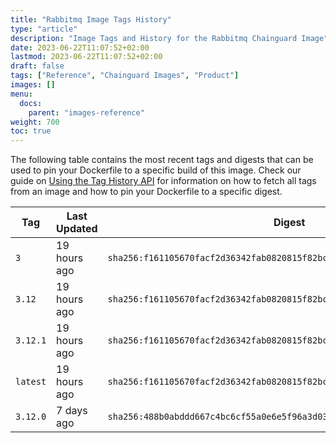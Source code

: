```yaml
---
title: "Rabbitmq Image Tags History"
type: "article"
description: "Image Tags and History for the Rabbitmq Chainguard Image"
date: 2023-06-22T11:07:52+02:00
lastmod: 2023-06-22T11:07:52+02:00
draft: false
tags: ["Reference", "Chainguard Images", "Product"]
images: []
menu:
  docs:
    parent: "images-reference"
weight: 700
toc: true
---
```


The following table contains the most recent tags and digests that can be used to pin your Dockerfile to a specific build of this image. Check our guide on [Using the Tag History API](/chainguard/chainguard-images/using-the-tag-history-api/) for information on how to fetch all tags from an image and how to pin your Dockerfile to a specific digest.

| Tag      | Last Updated | Digest                                                                    |
|----------|--------------|---------------------------------------------------------------------------|
| `3`      | 19 hours ago | `sha256:f161105670facf2d36342fab0820815f82bcc307b30431cd0faf07af8698fe6b` |
| `3.12`   | 19 hours ago | `sha256:f161105670facf2d36342fab0820815f82bcc307b30431cd0faf07af8698fe6b` |
| `3.12.1` | 19 hours ago | `sha256:f161105670facf2d36342fab0820815f82bcc307b30431cd0faf07af8698fe6b` |
| `latest` | 19 hours ago | `sha256:f161105670facf2d36342fab0820815f82bcc307b30431cd0faf07af8698fe6b` |
| `3.12.0` | 7 days ago   | `sha256:488b0abddd667c4bc6cf55a0e6e5f96a3d0396e5930e3dfa6e64d73b99dd93a7` |
